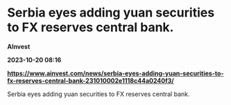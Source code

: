 # Serbia eyes adding yuan securities to FX reserves central bank.
**AInvest**

**2023-10-20 08:16**

**https://www.ainvest.com/news/serbia-eyes-adding-yuan-securities-to-fx-reserves-central-bank-231010002e1118c44a0240f3/**

Serbia eyes adding yuan securities to FX reserves central bank.